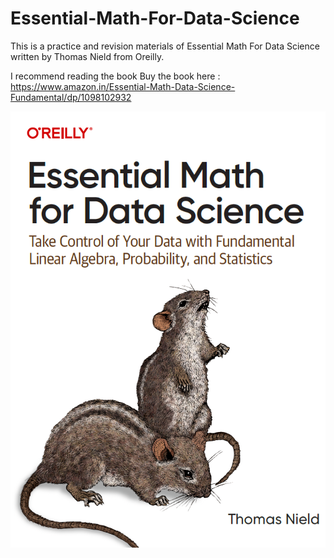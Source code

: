 # Essential-Math-For-Data-Science
This is a practice and revision materials of Essential Math For Data Science written by Thomas Nield from Oreilly.

I recommend reading the book
Buy the book here : https://www.amazon.in/Essential-Math-Data-Science-Fundamental/dp/1098102932

<p align="left">
  <img src="https://github.com/soopertramp/Essential-Math-For-Data-Science/blob/main/Cover.png" alt="Background">  
